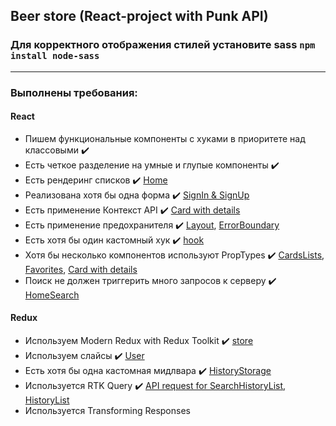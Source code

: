 ## Beer store (React-project with Punk API)

### Для корректного отображения стилей установите sass `npm install node-sass`

**************

### **Выполнены требования:**
#### **React**
* Пишем функциональные компоненты c хуками в приоритете над классовыми ✔️
* Есть четкое разделение на умные и глупые компоненты ✔️
* Есть рендеринг списков ✔️ [Home](https://github.com/ZojaAc/react-aston-project/blob/main/src/containers/Home.jsx)
* Реализована хотя бы одна форма ✔️ [SignIn & SignUp](https://github.com/ZojaAc/react-aston-project/blob/main/src/containers/FormTemplate.jsx)
* Есть применение Контекст API ✔️ [Card with details](https://github.com/ZojaAc/react-aston-project/blob/main/src/components/HomeCards.js)
* Есть применение предохранителя ✔️ [Layout](https://github.com/ZojaAc/react-aston-project/blob/main/src/App.js), [ErrorBoundary](https://github.com/ZojaAc/react-aston-project/blob/main/src/utility/errorBoundary.js)
* Есть хотя бы один кастомный хук ✔️ [hook](https://github.com/ZojaAc/react-aston-project/blob/main/src/components/Header.js)
* Хотя бы несколько компонентов используют PropTypes ✔️ [CardsLists](https://github.com/ZojaAc/react-aston-project/blob/main/src/components/CardItem.js), [Favorites](https://github.com/ZojaAc/react-aston-project/blob/main/src/components/Favorites.js), [Card with details](https://github.com/ZojaAc/react-aston-project/blob/main/src/components/HomeCards.js)
* Поиск не должен триггерить много запросов к серверу ✔️ [HomeSearch](https://github.com/ZojaAc/react-aston-project/blob/main/src/containers/Home.jsx)

#### **Redux**
* Используем Modern Redux with Redux Toolkit ✔️ [store](https://github.com/ZojaAc/react-aston-project/blob/main/src/store/store.js)
* Используем слайсы ✔️ [User](https://github.com/ZojaAc/react-aston-project/blob/main/src/store/userSlice.js)
* Есть хотя бы одна кастомная мидлвара ✔️ [HistoryStorage](https://github.com/ZojaAc/react-aston-project/blob/main/src/store/middleware.js)
* Используется RTK Query ✔️ [API request for SearchHistoryList](https://github.com/ZojaAc/react-aston-project/blob/main/src/request/apiRequest.js), [HistoryList](https://github.com/ZojaAc/react-aston-project/blob/main/src/components/History.js)
* Используется Transforming Responses
